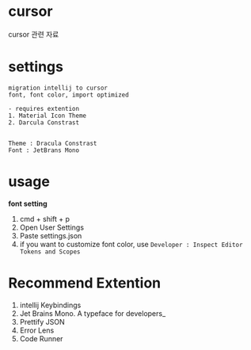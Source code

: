 # cursor
cursor 관련 자료 

# settings
```
migration intellij to cursor
font, font color, import optimized

- requires extention
1. Material Icon Theme
2. Darcula Constrast


Theme : Dracula Constrast
Font : JetBrans Mono
```

# usage
**font setting**  
1. cmd + shift + p
2. Open User Settings
3. Paste settings.json
4. if you want to customize font color, use `Developer : Inspect Editor Tokens and Scopes`

# Recommend Extention
1. intellij Keybindings
2. Jet Brains Mono. A typeface for developers_
3. Prettify JSON
4. Error Lens
5. Code Runner

